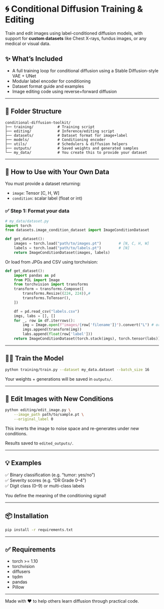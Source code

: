 
# 🌀 Conditional Diffusion Training & Editing

Train and edit images using label-conditioned diffusion models, with support for **custom datasets** like Chest X-rays, fundus images, or any medical or visual data.

## ✨ What’s Included
- A full training loop for conditional diffusion using a Stable Diffusion-style VAE + UNet
- Modular label encoder for conditioning
- Dataset format guide and examples
- Image editing code using reverse+forward diffusion

---

## 📁 Folder Structure

```
conditional-diffusion-toolkit/
├── training/           # Training script
├── editing/            # Inference/editing script
├── datasets/           # Dataset format for image+label
├── models/             # Conditioning encoder
├── utils/              # Schedulers & diffusion helpers
├── outputs/            # Saved weights and generated samples
└── my_data/            # You create this to provide your dataset
```

---

## 🧠 How to Use with Your Own Data

You must provide a dataset returning:
- `image`: Tensor [C, H, W]
- `condition`: scalar label (float or int)

### ✅ Step 1: Format your data

```python
# my_data/dataset.py
import torch
from datasets.image_condition_dataset import ImageConditionDataset

def get_dataset():
    images = torch.load("path/to/images.pt")        # [N, C, H, W]
    labels = torch.load("path/to/labels.pt")        # [N]
    return ImageConditionDataset(images, labels)
```

Or load from JPGs and CSV using torchvision:

```python
def get_dataset():
    import pandas as pd
    from PIL import Image
    from torchvision import transforms
    transform = transforms.Compose([
        transforms.Resize((224, 224)),#
        transforms.ToTensor(),
    ])

    df = pd.read_csv("labels.csv")
    imgs, labs = [], []
    for _, row in df.iterrows():
        img = Image.open(f"images/{row['filename']}").convert("L") # or rgb 
        imgs.append(transform(img))
        labs.append(float(row['label']))
    return ImageConditionDataset(torch.stack(imgs), torch.tensor(labs))
```

---

## 🏋️‍♀️ Train the Model

```bash
python training/train.py --dataset my_data.dataset --batch_size 16
```

Your weights + generations will be saved in `outputs/`.

---

## 🎨 Edit Images with New Conditions

```bash
python editing/edit_image.py \
    --image_path path/to/sample.pt \
    --original_label 0
```

This inverts the image to noise space and re-generates under new conditions.

Results saved to `edited_outputs/`.

---

## 💡 Examples

✅ Binary classification (e.g. “tumor: yes/no”)  
✅ Severity scores (e.g. “DR Grade 0–4”)  
✅ Digit class (0–9) or multi-class labels

You define the meaning of the conditioning signal!

---

## 📦 Installation

```bash
pip install -r requirements.txt
```

---

## ✅ Requirements

- torch >= 1.10
- torchvision
- diffusers
- tqdm
- pandas
- Pillow

---

Made with ❤️ to help others learn diffusion through practical code.
